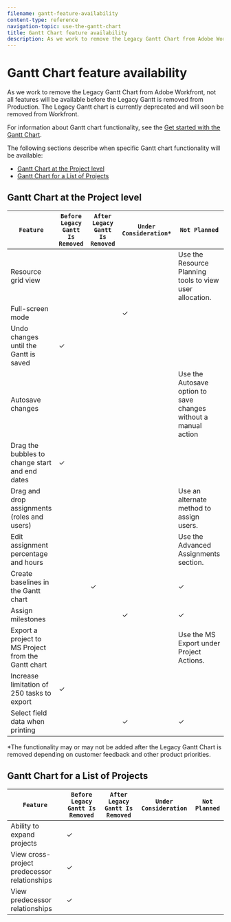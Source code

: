 ```yaml
---
filename: gantt-feature-availability
content-type: reference
navigation-topic: use-the-gantt-chart
title: Gantt Chart feature availability
description: As we work to remove the Legacy Gantt Chart from Adobe Workfront, not all features will be available before the Legacy Gantt is removed from Production. The Legacy Gantt chart is currently deprecated and will soon be removed from Workfront.
---
```


# Gantt Chart feature availability

As we work to remove the Legacy Gantt Chart from Adobe Workfront, not all features will be available before the Legacy Gantt is removed from Production. The Legacy&nbsp;Gantt chart is currently deprecated and will soon be removed from&nbsp;Workfront.

For information about Gantt chart functionality, see the [Get started with the Gantt Chart](../../../manage-work/gantt-chart/use-the-gantt-chart/get-started-with-gantt.md).

The following sections describe when specific Gantt chart functionality will be available:

* [Gantt Chart at the Project level](#gantt) 
* [Gantt Chart for a List of Projects](#gantt2)

## Gantt Chart at the Project level

| `Feature`  | `Before Legacy Gantt Is Removed`  | `After Legacy Gantt Is Removed`  | `Under Consideration*`  | `Not Planned`  |
|---|---|---|---|---|
| Resource grid view |  |  |  |Use the Resource Planning tools to view user allocation. |
| Full-screen mode |  |  |✓  |  |
| Undo changes until the Gantt is saved |✓ |  |  |  |
| Autosave changes  |  |  |  |Use the Autosave option to save changes without a manual action |
| Drag the bubbles to change start and end dates |✓ |  |  |  |
| Drag and drop assignments (roles and users) |  |  |  |Use an alternate method to assign users. |
| Edit assignment percentage and hours |  |  |  | Use the Advanced Assignments section. |
| Create baselines in the Gantt chart |  |✓ |  |✓ |
| Assign milestones |  |  |✓ |✓ |
| Export a project to MS Project from the Gantt chart |  |  |  |Use the MS Export under Project Actions. |
| Increase limitation of 250 tasks to export | ✓  |  |  |  |
| Select field data when printing |  |  |✓ |✓ |

&#42;The functionality may or may not be added after the Legacy Gantt Chart is removed depending on customer feedback and other product priorities.

## Gantt Chart for a List of Projects

| `Feature`  | `Before Legacy Gantt Is Removed`  | `After Legacy Gantt Is Removed`  | `Under Consideration`  | `Not Planned`  |
|---|---|---|---|---|
| Ability to expand projects |✓ |  |  |  |
| View cross-project predecessor relationships |✓  |  |  |  |
| View predecessor relationships  |✓ |  |  |  |

